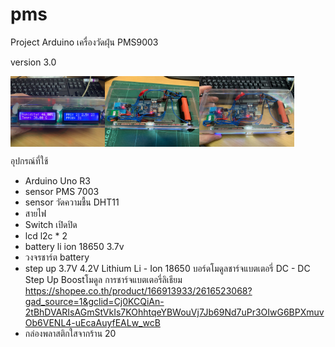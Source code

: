 # pms
Project Arduino เครื่องวัดฝุ่น PMS9003

version 3.0
<div style="display:flex;">
<img alt="App image" src="/version_3/thumbnail/S__44097541_0_resize.jpg" width="30%">
<img alt="App image" src="/version_3/thumbnail/S__44097544_0_resize.jpg" width="30%">
<img alt="App image" src="/version_3/thumbnail/S__44097539_0_resize.jpg" width="30%">
</div>

อุปกรณ์ที่ใช้
- Arduino Uno R3
- sensor PMS 7003
- sensor วัดความชื้น DHT11
- สายไฟ
- Switch เปิดปิด
- lcd l2c * 2
- battery li ion 18650 3.7v 
- วงจรชาร์ต battery
- step up 3.7V 4.2V Lithium Li - Ion 18650 บอร์ดโมดูลชาร์จแบตเตอรี่ DC - DC Step Up Boostโมดูล การชาร์จแบตเตอรี่ลิเธียม
https://shopee.co.th/product/166913933/2616523068?gad_source=1&gclid=Cj0KCQiAn-2tBhDVARIsAGmStVkIs7KOhhtqeYBWouVj7Jb69Nd7uPr3OIwG6BPXmuvOb6VENL4-uEcaAuyfEALw_wcB
- กล่องพลาสติกใสจากร้าน 20 

<!--
1. ชื่อโครงงาน
2. ชื่อผู้จัดทำโครงงาน
3. อาจารย์ที่ปรึกษาโครงงาน
4. ระยะเวลาดำเนินงาน
5. แนวคิด ที่มา และความสำคัญ
6. วัตถุประสงค์
7. หลักการและทฤษฎี
8. วิธีดำเนินงาน
9. ขั้นตอนการปฏิบัติ
10.ผลที่คาดว่าจะได้รับ
11.เอกสารอ้างอิง
-->
